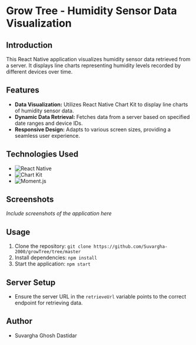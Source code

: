 # Grow Tree - Humidity Sensor Data Visualization

## Introduction
This React Native application visualizes humidity sensor data retrieved from a server. It displays line charts representing humidity levels recorded by different devices over time.

## Features
- **Data Visualization:** Utilizes React Native Chart Kit to display line charts of humidity sensor data.
- **Dynamic Data Retrieval:** Fetches data from a server based on specified date ranges and device IDs.
- **Responsive Design:** Adapts to various screen sizes, providing a seamless user experience.

## Technologies Used
- ![React Native](https://img.shields.io/badge/-React_Native-blue?style=flat-square&logo=react&logoColor=white)
- ![Chart Kit](https://img.shields.io/badge/-Chart_Kit-green?style=flat-square)
- ![Moment.js](https://img.shields.io/badge/-Moment.js-blue?style=flat-square)

## Screenshots
_Include screenshots of the application here_

## Usage
1. Clone the repository: `git clone https://github.com/Suvargha-2000/growTree/tree/master`
2. Install dependencies: `npm install`
3. Start the application: `npm start`

## Server Setup
- Ensure the server URL in the `retrieveUrl` variable points to the correct endpoint for retrieving data.

## Author
- Suvargha Ghosh Dastidar

